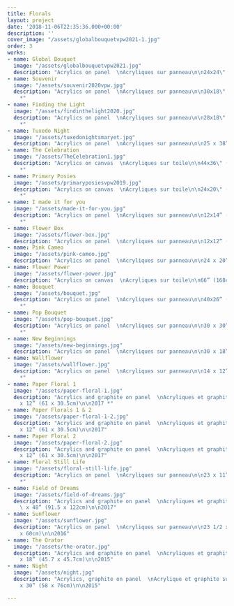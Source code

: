 ```yaml
---
title: Florals
layout: project
date: '2018-11-06T22:35:36.000+00:00'
description: ''
cover_image: "/assets/globalbouquetvpw2021-1.jpg"
order: 3
works:
- name: Global Bouquet
  image: "/assets/globalbouquetvpw2021.jpg"
  description: "Acrylics on panel  \nAcryliques sur panneau\n\n24x24\" (61x61cm)\n\n2021"
- name: Souvenir
  image: "/assets/souvenir2020vpw.jpg"
  description: "Acrylics on panel  \nAcryliques sur panneau\n\n30x18\" (76x45cm)\n\n2020
    *"
- name: Finding the Light
  image: "/assets/findinthelight2020.jpg"
  description: "Acrylics on panel  \nAcryliques sur panneau\n\n28x18\" (71x45cm)\n\n2020
    *"
- name: Tuxedo Night
  image: "/assets/tuxedonightsmaryet.jpg"
  description: "Acrylics on panel  \nAcryliques sur panneau\n\n25 x 38” (63.5 x 96.5cm)\n\n2019"
- name: The Celebration
  image: "/assets/TheCelebration1.jpg"
  description: "Acrylics on canvas  \nAcryliques sur toile\n\n44x36\" (112x91cm)\n\n2019
    *"
- name: Primary Posies
  image: "/assets/primaryposiesvpw2019.jpg"
  description: "Acrylics on canvas  \nAcryliques sur toile\n\n24x20\" (61x51cm)\n\n2019
    *"
- name: I made it for you
  image: "/assets/made-it-for-you.jpg"
  description: "Acrylics on panel  \nAcryliques sur panneau\n\n12x14” (30.5x35.5cm)\n\n2019
    *"
- name: Flower Box
  image: "/assets/flower-box.jpg"
  description: "Acrylics on panel  \nAcryliques sur panneau\n\n12x12” (30.5x30.5cm)\n\n2019"
- name: Pink Cameo
  image: "/assets/pink-cameo.jpg"
  description: "Acrylics on panel  \nAcryliques sur panneau\n\n24 x 20” (61 x 51cm)\n\n2019"
- name: Flower Power
  image: "/assets/flower-power.jpg"
  description: "Acrylics on canvas  \nAcryliques sur toile\n\n66” (168cm)\n\n2018"
- name: Bouquet
  image: "/assets/bouquet.jpg"
  description: "Acrylics on panel  \nAcryliques sur panneau\n\n40x26” (102x66cm)\n\n2018
    *"
- name: Pop Bouquet
  image: "/assets/pop-bouquet.jpg"
  description: "Acrylics on panel  \nAcryliques sur panneau\n\n30 x 30” (76 x76cm)\n\n2018
    *"
- name: New Beginnings
  image: "/assets/new-beginnings.jpg"
  description: "Acrylics on panel  \nAcryliques sur panneau\n\n30 x 18” (76 x 46cm)\n\n2018"
- name: Wallflower
  image: "/assets/wallflower.jpg"
  description: "Acrylics on panel  \nAcryliques sur panneau\n\n14 x 12” ( 36 x 30.5cm)\n\n2018
    *"
- name: Paper Floral 1
  image: "/assets/paper-floral-1.jpg"
  description: "Acrylics and graphite on panel  \nAcryliques et graphite sur panneau\n\n24
    x 12” (61 x 30.5cm)\n\n2017 *"
- name: Paper Florals 1 & 2
  image: "/assets/paper-floral-1-2.jpg"
  description: "Acrylics and graphite on panel  \nAcryliques et graphite sur panneau\n\n24
    x 12” (61 x 30.5cm)\n\n2017"
- name: Paper Floral 2
  image: "/assets/paper-floral-2.jpg"
  description: "Acrylics and graphite on panel  \nAcryliques et graphite sur panneau\n\n24
    x 12” (61 x 30.5cm)\n\n2017"
- name: Floral Still Life
  image: "/assets/floral-still-life.jpg"
  description: "Acrylics on panel  \nAcryliques sur panneau\n\n23 x 11” (58.5 x 28cm)\n\n2016
    *"
- name: Field of Dreams
  image: "/assets/field-of-dreams.jpg"
  description: "Acrylics and graphite on panel  \nAcryliques et graphite sur panneau\n\n36
    \ x 48” (91.5 x 122cm)\n\n2017"
- name: Sunflower
  image: "/assets/sunflower.jpg"
  description: "Acrylics on panel  \nAcryliques sur panneau\n\n23 1/2 x 23 1/2” (60
    x 60cm)\n\n2016"
- name: The Orator
  image: "/assets/the-orator.jpg"
  description: "Acrylics and graphite on panel  \nAcryliques et graphite sur panneau\n\n18
    x 18” (45.7 x 45.7cm)\n\n2015"
- name: Night
  image: "/assets/night.jpg"
  description: "Acrylics, graphite on panel  \nAcrylique et graphite sur panneau\n\n24
    x 30” (58 x 76cm)\n\n2015"

---
```

